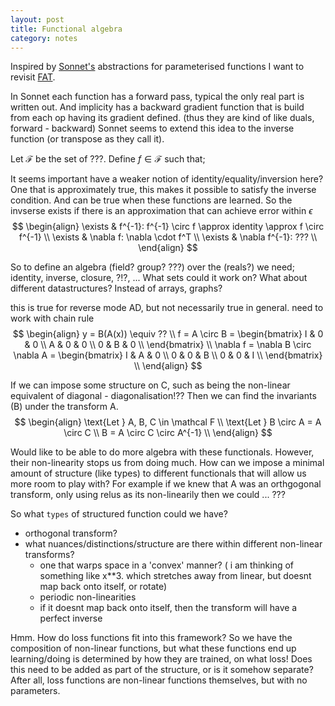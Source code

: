```yaml
---
layout: post
title: Functional algebra
category: notes
---
```


Inspired by [Sonnet's](https://github.com/deepmind/sonnet) abstractions for
parameterised functions I want to revisit  [FAT](https://github.com/act65/FAT).


In Sonnet each function has a forward pass, typical the only real part is written out.
And implicity has a backward gradient function that is build from each op having
its gradient defined. (thus they are kind of like duals, forward - backward)
Sonnet seems to extend this idea to the inverse function (or transpose as they call it).


<!-- Relationship between;
nilpotent duals, automatic differentiation, functional programming, sonnet, FAT, linear algebra. -->

Let $\mathcal F$ be the set of ???.
Define $f \in \mathcal F$ such that;

<side>It seems important have a weaker notion of identity/equality/inversion here?
One that is approximately true, this makes it possible to satisfy the inverse condition.
And can be true when these functions are learned.
So the invserse exists if there is an approximation that can achieve error within $\epsilon$</side>
$$
\begin{align}
\exists & f^{-1}: f^{-1} \circ f \approx identity \approx f \circ f^{-1} \\
\exists & \nabla f: \nabla \cdot f^T \\
\exists & \nabla f^{-1}: ??? \\
\end{align}
$$

So to define an algebra (field? group? ???) over the (reals?) we need;
identity, inverse, closure, ?!?, ...
What sets could it work on? What about different datastructures?
Instead of arrays, graphs?

<side>this is true for reverse mode AD, but not necessarily true in general.
need to work with chain rule</side>
$$
\begin{align}
y = B(A(x)) \equiv ?? \\
f = A \circ B =
\begin{bmatrix}
I & 0 & 0 \\
A & 0 & 0 \\
0 & B & 0 \\
\end{bmatrix} \\
\nabla f = \nabla B \circ \nabla A =
\begin{bmatrix}
I & A & 0 \\
0 & 0 & B \\
0 & 0 & I \\
\end{bmatrix} \\
\end{align}
$$


<side>If we can impose some structure on C, such as being the non-linear
equivalent of diagonal - diagonalisation!?? Then we can find the invariants (B)
under the transform A.</side>
$$
\begin{align}
\text{Let } A, B, C \in \mathcal F \\
\text{Let } B \circ A = A \circ C \\
B = A \circ C \circ A^{-1} \\
\end{align}
$$


Would like to be able to do more algebra with these functionals. However, their
non-linearity stops us from doing much. How can we impose a minimal amount of
structure (like types) to different functionals that will allow us more room to
play with? For example if we knew that A was an orthgogonal transform, only using
relus as its non-linearily then we could ... ???

So what `types` of structured function could we have?
- orthogonal transform?
- what nuances/distinctions/structure are there within different non-linear transforms?
  - one that warps space in a 'convex' manner? ( i am thinking of something like x**3. which stretches away from linear, but doesnt map back onto itself, or rotate)
  - periodic non-linearities
  - if it doesnt map back onto itself, then the transform will have a perfect inverse

Hmm. How do loss functions fit into this framework? So we have the composition of non-linear functions, but
what these functions end up learning/doing is determined by how they are trained, on what loss!
Does this need to be added as part of the structure, or is it somehow separate?
After all, loss functions are non-linear functions themselves, but with no parameters.

<!-- how could group theory come into this? symmetry, parameter sharing, ...? -->
<!-- functional quarternions -->
